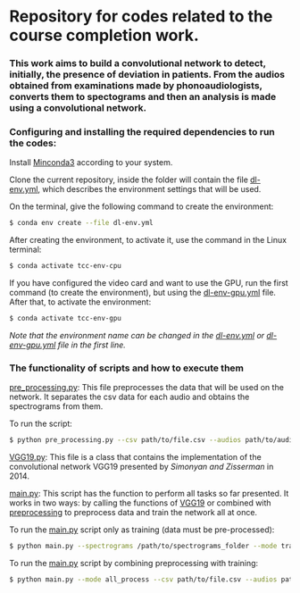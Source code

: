 # Repository for codes related to the course completion work.

### This work aims to build a convolutional network to detect, initially, the presence of deviation in patients. From the audios obtained from examinations made by phonoaudiologists, converts them to spectograms and then an analysis is made using a convolutional network.

### Configuring and installing the required dependencies to run the codes:

Install [Minconda3](https://conda.io/en/latest/miniconda.html) according to your system.

Clone the current repository, inside the folder will contain the file [dl-env.yml](dl-env.yml), which describes the environment settings that will be used.

On the terminal, give the following command to create the environment:

```sh
$ conda env create --file dl-env.yml
```

After creating the environment, to activate it, use the command in the Linux terminal:
```sh
$ conda activate tcc-env-cpu
```

If you have configured the video card and want to use the GPU, run the first command (to create the environment), but using the [dl-env-gpu.yml](dl-env-gpu.yml) file. After that, to activate the environment:
```sh
$ conda activate tcc-env-gpu
```

_Note that the environment name can be changed in the [dl-env.yml](dl-env.yml) or [dl-env-gpu.yml](dl-env-gpu.yml) file in the first line._

### The functionality of scripts and how to execute them

[pre_processing.py](pre_processing.py): This file preprocesses the data that will be used on the network. It separates the csv data for each audio and obtains the spectrograms from them.

To run the script:
```sh
$ python pre_processing.py --csv path/to/file.csv --audios path/to/audios_folders
```

[VGG19.py](VGG19.py): This file is a class that contains the implementation of the convolutional network VGG19 presented by *Simonyan and Zisserman* in 2014.

[main.py](main.py): This script has the function to perform all tasks so far presented. It works in two ways: by calling the functions of [VGG19](VGG19.py) or combined with [preprocessing](pre_processing.py) to preprocess data and train the network all at once.

To run the [main.py](main.py) script only as training (data must be pre-processed):
```sh
$ python main.py --spectrograms /path/to/spectrograms_folder --mode training
```

To run the [main.py](main.py) script by combining preprocessing with training:
```sh
$ python main.py --mode all_process --csv path/to/file.csv --audios path/to/audios_folders
```

